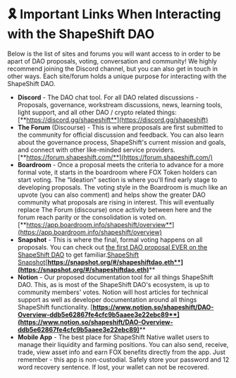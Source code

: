 # 🎗 Important Links When Interacting with the ShapeShift DAO

Below is the list of sites and forums you will want access to in order to be apart of DAO proposals, voting, conversation and community! We highly recommend joining the Discord channel, but you can also get in touch in other ways. Each site/forum holds a unique purpose for interacting with the ShapeShift DAO.

* **Discord** - The DAO chat tool. For all DAO related discussions - Proposals, governance, workstream discussions, news, learning tools, light support, and all other DAO / crypto related things: [**https://discord.gg/shapeshift**](https://discord.gg/shapeshift)
* **The Forum** (Discourse) - This is where proposals are first submitted to the community for official discussion and feedback. You can also learn about the governance process, ShapeShift's current mission and goals, and connect with other like-minded service providers. [**https://forum.shapeshift.com/**](https://forum.shapeshift.com/)
* **Boardroom** - Once a proposal meets the criteria to advance for a more formal vote, it starts in the boardroom where FOX Token holders can start voting. The "Ideation" section is where you'll find early stage to developing proposals. The voting style in the Boardroom is much like an upvote (you can also comment) and helps show the greater DAO community what proposals are rising in interest. This will eventually replace The Forum (discourse) once activity between here and the forum reach parity or the consolidation is voted on. [**https://app.boardroom.info/shapeshift/overview**](https://app.boardroom.info/shapeshift/overview)
* **Snapshot** - This is where the final, formal voting happens on all proposals. You can check out [the first DAO proposal EVER on the ShapeShift DAO](https://snapshot.org/#/shapeshiftdao.eth/proposal/QmYiLNu4TToxSdNWxN8XENKnUQfHZGa5XRWgGpPfhXQ53i) to get familiar.[ShapeShift Snapshot](https://snapshot.org/#/shapeshiftdao.eth)[**https://snapshot.org/#/shapeshiftdao.eth**](https://snapshot.org/#/shapeshiftdao.eth)****
* **Notion** - Our proposed documentation tool for all things ShapeShift DAO. This, as is most of the ShapeShift DAO's ecosystem, is up to community members' votes. Notion will host articles for technical support as well as developer documentation around all things ShapeShift functionality.  [**https://www.notion.so/shapeshift/DAO-Overview-ddb5e62867fe4cfc9b5aaee3e22ebc89**](https://www.notion.so/shapeshift/DAO-Overview-ddb5e62867fe4cfc9b5aaee3e22ebc89)****
* **Mobile App** - The best place for ShapeShift Native wallet users to manage their liquidity and farming positions. You can also send, receive, trade, view asset info and earn FOX benefits directly from the app. Just remember - this app is non-custodial. Safely store your password and 12 word recovery sentence. If lost, your wallet can not be recovered.
